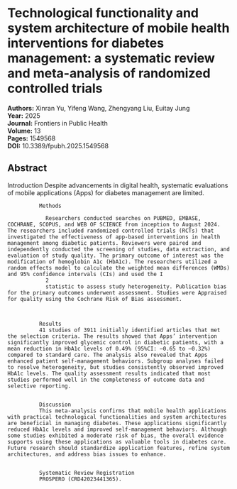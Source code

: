 # Technological functionality and system architecture of mobile health interventions for diabetes management: a systematic review and meta-analysis of randomized controlled trials

**Authors:** Xinran Yu, Yifeng Wang, Zhengyang Liu, Euitay Jung  
**Year:** 2025  
**Journal:** Frontiers in Public Health  
**Volume:** 13  
**Pages:** 1549568  
**DOI:** 10.3389/fpubh.2025.1549568  

## Abstract
Introduction
              Despite advancements in digital health, systematic evaluations of mobile applications (Apps) for diabetes management are limited.
            
            
              Methods
              
                Researchers conducted searches on PUBMED, EMBASE, COCHRANE, SCOPUS, and WEB OF SCIENCE from inception to August 2024. The researchers included randomized controlled trials (RCTs) that investigated the effectiveness of app-based interventions in health management among diabetic patients. Reviewers were paired and independently conducted the screening of studies, data extraction, and evaluation of study quality. The primary outcome of interest was the modification of hemoglobin A1c (HbA1c). The researchers utilized a random effects model to calculate the weighted mean differences (WMDs) and 95% confidence intervals (CIs) and used the I
                2
                statistic to assess study heterogeneity. Publication bias for the primary outcomes underwent assessment. Studies were Appraised for quality using the Cochrane Risk of Bias assessment.
              
            
            
              Results
              41 studies of 3911 initially identified articles that met the selection criteria. The results showed that Apps’ intervention significantly improved glycemic control in diabetic patients, with a mean reduction in HbA1c levels of 0.49% (95%CI: –0.65 to –0.32%) compared to standard care. The analysis also revealed that Apps enhanced patient self-management behaviors. Subgroup analyses failed to resolve heterogeneity, but studies consistently observed improved HbA1c levels. The quality assessment results indicated that most studies performed well in the completeness of outcome data and selective reporting.
            
            
              Discussion
              This meta-analysis confirms that mobile health applications with practical technological functionalities and system architectures are beneficial in managing diabetes. These applications significantly reduced HbA1c levels and improved self-management behaviors. Although some studies exhibited a moderate risk of bias, the overall evidence supports using these applications as valuable tools in diabetes care. Future research should standardize application features, refine system architectures, and address bias issues to enhance.
            
            
              Systematic Review Registration
              PROSPERO (CRD42023441365).

